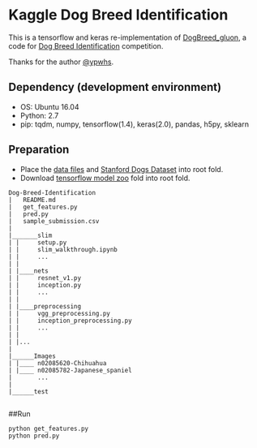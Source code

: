 # Kaggle Dog Breed Identification

This is a tensorflow and keras re-implementation of [DogBreed_gluon](https://github.com/ypwhs/DogBreed_gluon), a code for [Dog Breed Identification](https://www.kaggle.com/c/dog-breed-identification) competition. 

Thanks for the author [@ypwhs](https://github.com/ypwhs).

## Dependency (development environment)

- OS: Ubuntu 16.04
- Python: 2.7
- pip: tqdm, numpy, tensorflow(1.4), keras(2.0), pandas, h5py, sklearn 

## Preparation

- Place the [data files](https://www.kaggle.com/c/dog-breed-identification/data) and [Stanford Dogs Dataset](http://vision.stanford.edu/aditya86/ImageNetDogs/) into root fold.  
- Download [tensorflow model zoo](https://github.com/tensorflow/models/tree/master/research/slim) fold into root fold.





```
Dog-Breed-Identification
|   README.md
|   get_features.py
|   pred.py
|   sample_submission.csv
|
|_______slim
| |     setup.py
| |     slim_walkthrough.ipynb
| |     ...
| |
| |____nets
| |     resnet_v1.py
| |     inception.py
| |     ...
| |
| |____preprocessing
| |     vgg_preprocessing.py
| |     inception_preprocessing.py
| |     ...
| |
| |...
|
|______Images
| |____ n02085620-Chihuahua
| |____ n02085782-Japanese_spaniel
|       ...
|
|______test


```

##Run

    python get_features.py
    python pred.py